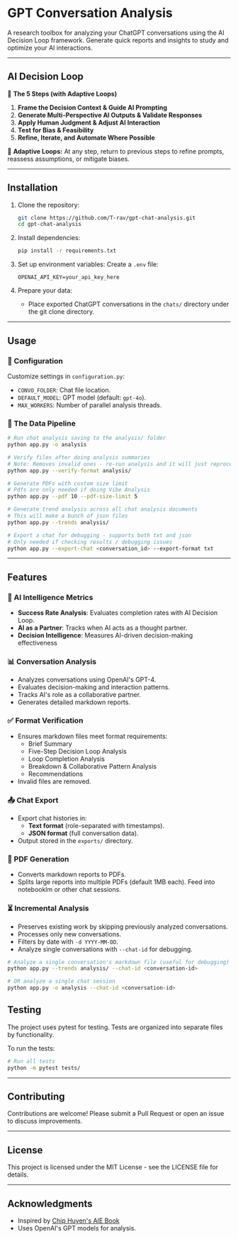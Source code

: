 # GPT Conversation Analysis

A research toolbox for analyzing your ChatGPT conversations using the AI Decision Loop framework. Generate quick reports and insights to study and optimize your AI interactions.

---

## AI Decision Loop

🚀 **The 5 Steps (with Adaptive Loops)**
1. **Frame the Decision Context & Guide AI Prompting**
2. **Generate Multi-Perspective AI Outputs & Validate Responses**
3. **Apply Human Judgment & Adjust AI Interaction**
4. **Test for Bias & Feasibility**
5. **Refine, Iterate, and Automate Where Possible**

🔁 **Adaptive Loops:** At any step, return to previous steps to refine prompts, reassess assumptions, or mitigate biases.

---

## Installation

1. Clone the repository:
   ```bash
   git clone https://github.com/T-rav/gpt-chat-analysis.git
   cd gpt-chat-analysis
   ```

2. Install dependencies:
   ```bash
   pip install -r requirements.txt
   ```

3. Set up environment variables:
   Create a `.env` file:
     ```env
     OPENAI_API_KEY=your_api_key_here
     ```

4. Prepare your data:
   - Place exported ChatGPT conversations in the `chats/` directory under the git clone directory.

---

## Usage

### 🔧 Configuration
Customize settings in `configuration.py`:
- `CONVO_FOLDER`: Chat file location.
- `DEFAULT_MODEL`: GPT model (default: `gpt-4o`).
- `MAX_WORKERS`: Number of parallel analysis threads.

### 🚀 The Data Pipeline
```bash
# Run chat analysis saving to the analysis/ folder
python app.py -o analysis

# Verify files after doing analysis summaries
# Note: Removes invalid ones - re-run analysis and it will just reprocess the bad ones
python app.py --verify-format analysis/

# Generate PDFs with custom size limit
# Pdfs are only needed if doing Vibe Analysis
python app.py --pdf 10 --pdf-size-limit 5

# Generate trend analysis across all chat analysis documents
# This will make a bunch of json files
python app.py --trends analysis/

# Export a chat for debugging - supports both txt and json
# Only needed if checking results / debugging issues
python app.py --export-chat <conversation_id> --export-format txt
```
---

## Features

### 🧠 AI Intelligence Metrics
- **Success Rate Analysis**: Evaluates completion rates with AI Decision Loop.
- **AI as a Partner**: Tracks when AI acts as a thought partner.
- **Decision Intelligence**: Measures AI-driven decision-making effectiveness

### 📊 Conversation Analysis
- Analyzes conversations using OpenAI's GPT-4.
- Evaluates decision-making and interaction patterns.
- Tracks AI's role as a collaborative partner.
- Generates detailed markdown reports.

### ✅ Format Verification
- Ensures markdown files meet format requirements:
  - Brief Summary
  - Five-Step Decision Loop Analysis
  - Loop Completion Analysis
  - Breakdown & Collaborative Pattern Analysis
  - Recommendations
- Invalid files are removed.

### 📤 Chat Export
- Export chat histories in:
  - **Text format** (role-separated with timestamps).
  - **JSON format** (full conversation data).
- Output stored in the `exports/` directory.

### 📄 PDF Generation
- Converts markdown reports to PDFs.
- Splits large reports into multiple PDFs (default 1MB each). Feed into notebooklm or other chat sessions.


### ⏳ Incremental Analysis
- Preserves existing work by skipping previously analyzed conversations.
- Processes only new conversations.
- Filters by date with `-d YYYY-MM-DD`.
- Analyze single conversations with `--chat-id` for debugging.

```bash
# Analyze a single conversation's markdown file (useful for debugging)
python app.py --trends analysis/ --chat-id <conversation-id>

# OR analyze a single chat session
python app.py -o analysis --chat-id <conversation-id>
```

## Testing

The project uses pytest for testing. Tests are organized into separate files by functionality.

To run the tests:

```bash
# Run all tests
python -m pytest tests/
```

---

## Contributing

Contributions are welcome! Please submit a Pull Request or open an issue to discuss improvements.

---

## License

This project is licensed under the MIT License - see the LICENSE file for details.

---

## Acknowledgments

- Inspired by [Chip Huyen's AIE Book](https://github.com/chiphuyen/aie-book)
- Uses OpenAI's GPT models for analysis.

